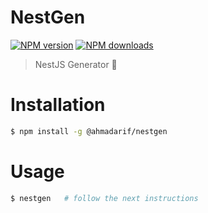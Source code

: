 # NestGen
[![NPM version][npm-image]][npm-url]
[![NPM downloads][downloads-image]][downloads-url]
> NestJS Generator 💪

# Installation
```bash
$ npm install -g @ahmadarif/nestgen
```

# Usage
```bash
$ nestgen   # follow the next instructions
```

[npm-image]: https://img.shields.io/npm/v/@ahmadarif/nestgen.svg?style=flat
[npm-url]: https://npmjs.org/package/@ahmadarif/nestgen
[downloads-image]: https://img.shields.io/npm/dm/@ahmadarif/nestgen.svg?style=flat
[downloads-url]: https://npmjs.org/package/@ahmadarif/nestgen